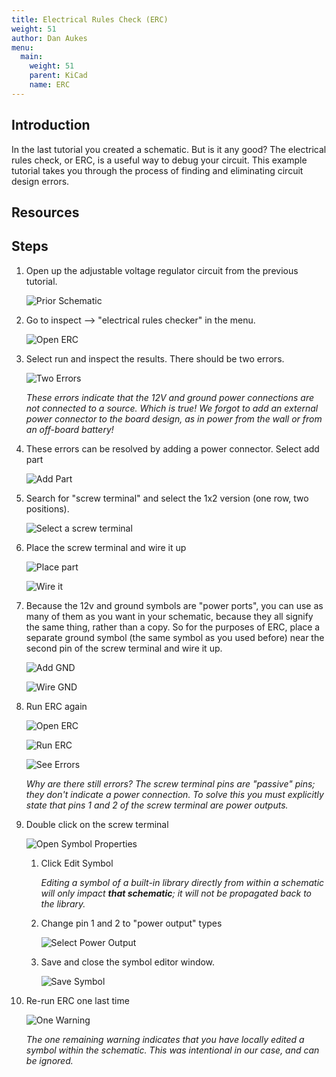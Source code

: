```yaml
---
title: Electrical Rules Check (ERC)
weight: 51
author: Dan Aukes
menu:
  main:
    weight: 51
    parent: KiCad
    name: ERC
---
```


## Introduction

In the last tutorial you created a schematic.  But is it any good?  The electrical rules check, or ERC, is a useful way to debug your circuit.  This example tutorial takes you through the process of finding and eliminating circuit design errors.

## Resources

## Steps

1. Open up the adjustable voltage regulator circuit from the previous tutorial.

    ![Prior Schematic](virtualbox_windows-10.2_29_07_2022_21_32_30.png)
    
1. Go to inspect --> "electrical rules checker" in the menu.

    ![Open ERC](virtualbox_windows-10.2_29_07_2022_21_32_35.png)

1. Select run and inspect the results.  There should be two errors.

    ![Two Errors](virtualbox_windows-10.2_29_07_2022_21_32_43.png)
    
    _These errors indicate that the 12V and ground power connections are not connected to a source.  Which is true! We forgot to add an external power connector to the board design, as in power from the wall or from an off-board battery!_

1. These errors can be resolved by adding a power connector.  Select add part

    ![Add Part](virtualbox_windows-10.2_29_07_2022_21_33_15.png)

1.  Search for "screw terminal" and select the 1x2 version (one row, two positions).
    
    ![Select a screw terminal](virtualbox_windows-10.2_29_07_2022_21_33_24.png)
    
1. Place the screw terminal and wire it up

    ![Place part](virtualbox_windows-10.2_29_07_2022_21_33_59.png)

    ![Wire it](virtualbox_windows-10.2_29_07_2022_21_34_08.png)

1. Because the 12v and ground symbols are "power ports", you can use as many of them as you want in your schematic, because they all signify the same thing, rather than a copy.  So for the purposes of ERC, place a separate ground symbol (the same symbol as you used before) near the second pin of the screw terminal and wire it up.
    
    ![Add GND](virtualbox_windows-10.2_29_07_2022_21_34_46.png)

    ![Wire GND](virtualbox_windows-10.2_29_07_2022_21_34_50.png)
    

1. Run ERC again
   
    ![Open ERC](virtualbox_windows-10.2_29_07_2022_21_35_20.png)

    ![Run ERC](virtualbox_windows-10.2_29_07_2022_21_35_11.png)

    ![See Errors](virtualbox_windows-10.2_29_07_2022_21_35_31.png)
    
    _Why are there still errors?  The screw terminal pins are "passive" pins; they don't indicate a power connection.  To solve this you must explicitly state that pins 1 and 2 of the screw terminal are power outputs._
      
1. Double click on the screw terminal

    ![Open Symbol Properties](virtualbox_windows-10.2_29_07_2022_21_35_45.png)
    
    1. Click Edit Symbol
    
        _Editing a symbol of a built-in library directly from within a schematic will only impact **that schematic**; it will not be propagated back to the library._
        
    1. Change pin 1 and 2 to "power output" types
    
        ![Select Power Output](virtualbox_windows-10.2_29_07_2022_21_36_03.png)
        
    1. Save and close the symbol editor window.
    
        ![Save Symbol](virtualbox_windows-10.2_29_07_2022_21_36_23.png)

1. Re-run ERC one last time

    ![One Warning](virtualbox_windows-10.2_29_07_2022_21_36_55.png)
    
    _The one remaining warning indicates that you have locally edited a symbol within the schematic.  This was intentional in our case, and can be ignored._